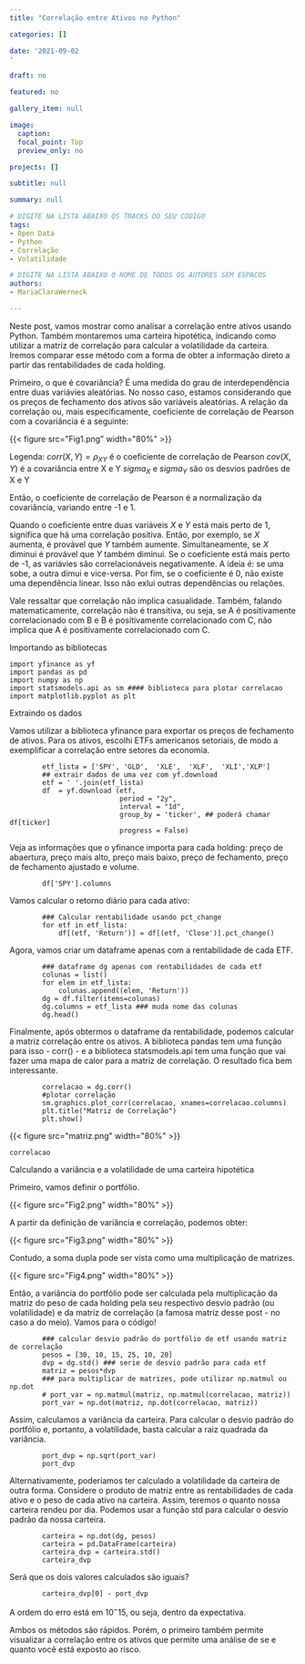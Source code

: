 ```yaml
---
title: "Correlação entre Ativos no Python"

categories: []

date: '2021-09-02
' 

draft: no

featured: no

gallery_item: null

image:
  caption: 
  focal_point: Top
  preview_only: no

projects: []

subtitle: null

summary: null

# DIGITE NA LISTA ABAIXO OS TRACKS DO SEU CODIGO
tags: 
- Open Data
- Python
- Correlação
- Volatilidade

# DIGITE NA LISTA ABAIXO O NOME DE TODOS OS AUTORES SEM ESPACOS
authors:
- MariaClaraWerneck

---
```


Neste post, vamos mostrar como analisar a correlação entre ativos usando Python. Também montaremos uma carteira hipotética, indicando como utilizar a matriz de correlação para calcular a volatilidade da carteira. Iremos comparar esse método com a forma de obter a informação direto a partir das rentabilidades de cada holding.

Primeiro, o que é covariância? É uma medida do grau de interdependência entre duas variávies aleatórias. No nosso caso, estamos considerando que os preços de fechamento dos ativos são variáveis aleatórias. A relação da correlação ou, mais especificamente, coeficiente de correlação de Pearson com a covariância é a seguinte:

{{< figure src="Fig1.png" width="80%" >}}  

Legenda: $corr(X,Y) = \rho_{XY}$ é o coeficiente de correlação de Pearson
	 $cov(X,Y)$ é a covariância entre X e Y
	 $sigma_X$ e $sigma_Y$ são os desvios padrões de X e Y 

Então, o coeficiente de correlação de Pearson é a normalização da covariância, variando entre -1 e 1. 

Quando o coeficiente entre duas variáveis $X$ e $Y$ está mais perto de 1, significa que há uma correlação positiva. Então, por exemplo, se $X$ aumenta, é provável que $Y$ também aumente. Simultaneamente, se $X$ diminui é provável que $Y$ também diminui.
Se o coeficiente está mais perto de -1, as variávies são correlacionáveis negativamente. A ideia é: se uma sobe, a outra dimui e vice-versa.
Por fim, se o coeficiente é 0, não existe uma dependência linear. Isso não exlui outras dependências ou relações.

Vale ressaltar que correlação não implica casualidade. Também, falando matematicamente, correlação não é transitiva, ou seja, se A é positivamente correlacionado com B e B é positivamente correlacionado com C, não implica que A é positivamente correlacionado com C.

Importando as bibliotecas
	
    import yfinance as yf
    import pandas as pd 
    import numpy as np
    import statsmodels.api as sm #### biblioteca para plotar correlacao
    import matplotlib.pyplot as plt

Extraindo os dados

Vamos utilizar a biblioteca yfinance para exportar os preços de fechamento de ativos. Para os ativos, escolhi ETFs americanos setoriais, de modo a exemplificar a correlação entre setores da economia.

    		etf_lista = ['SPY', 'GLD',	'XLE', 	'XLF',	'XLI','XLP']
    		## extrair dados de uma vez com yf.download
    		etf = ' '.join(etf_lista)
    		df  = yf.download (etf, 
                       		   period = "2y",
                       		   interval = "1d",
                       		   group_by = 'ticker', ## poderá chamar df[ticker]
                       		   progress = False)

Veja as informações que o yfinance importa para cada holding: preço de abaertura, preço mais alto, preço mais baixo, preço de fechamento, preço de fechamento ajustado e volume.

    		df['SPY'].columns
  
Vamos calcular o retorno diário para cada ativo:

    		### Calcular rentabilidade usando pct_change
    		for etf in etf_lista:
      			df[(etf, 'Return')] = df[(etf, 'Close')].pct_change()  

Agora, vamos criar um dataframe apenas com a rentabilidade de cada ETF.

    		### dataframe dg apenas com rentabilidades de cada etf 
    		colunas = list()
    		for elem in etf_lista:
      			colunas.append((elem, 'Return'))
    		dg = df.filter(items=colunas)
    		dg.columns = etf_lista ### muda nome das colunas
    		dg.head()

Finalmente, após obtermos o dataframe da rentabilidade, podemos calcular a matriz correlação entre os ativos. A biblioteca pandas tem uma função para isso - corr() - e a biblioteca statsmodels.api tem uma função que vai fazer uma mapa de calor para a matriz de correlação. O resultado fica bem interessante.

    		correlacao = dg.corr()
    		#plotar correlação
    		sm.graphics.plot_corr(correlacao, xnames=correlacao.columns)
    		plt.title("Matriz de Correlação")
    		plt.show()

{{< figure src="matriz.png" width="80%" >}}    

    correlacao


Calculando a variância e a volatilidade de uma carteira hipotética

Primeiro, vamos definir o portfólio. 

{{< figure src="Fig2.png" width="80%" >}}  

A partir da definição de variância e correlação, podemos obter:

{{< figure src="Fig3.png" width="80%" >}}  

Contudo, a soma dupla pode ser vista como uma multiplicação de matrizes.

{{< figure src="Fig4.png" width="80%" >}}  

Então, a variância do portfólio pode ser calculada pela multiplicação da matriz do peso de cada holding pela seu respectivo desvio padrão (ou volatilidade) e da matriz de correlação (a famosa matriz desse post - no caso a do meio). Vamos para o código!

    		### calcular desvio padrão do portfólio de etf usando matriz de correlação
    		pesos = [30, 10, 15, 25, 10, 20]
    		dvp = dg.std() ### serie de desvio padrão para cada etf
    		matriz = pesos*dvp
    		### para multiplicar de matrizes, pode utilizar np.matmul ou np.dot
    		# port_var = np.matmul(matriz, np.matmul(correlacao, matriz))
    		port_var = np.dot(matriz, np.dot(correlacao, matriz))

Assim, calculamos a variância da carteira. Para calcular o desvio padrão do portfólio e, portanto, a volatilidade, basta calcular a raiz quadrada da variância.

    		port_dvp = np.sqrt(port_var)
    		port_dvp

Alternativamente, poderíamos ter calculado a volatilidade da carteira de outra forma. Considere o produto de matriz entre as rentabilidades de cada ativo e o peso de cada ativo na carteira. Assim, teremos o quanto nossa carteira rendeu por dia. Podemos usar a função std para calcular o desvio padrão da nossa carteira.

    		carteira = np.dot(dg, pesos)
    		carteira = pd.DataFrame(carteira)
    		carteira_dvp = carteira.std()
    		carteira_dvp

Será que os dois valores calculados são iguais?

    		carteira_dvp[0] - port_dvp

A ordem do erro está em $10^-15$, ou seja, dentro da expectativa.

Ambos os métodos são rápidos. Porém, o primeiro também permite visualizar a correlação entre os ativos que permite uma análise de se e quanto você está exposto ao risco.
